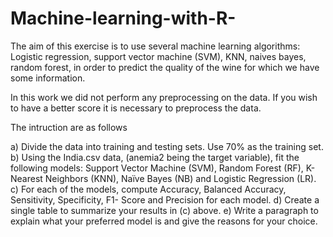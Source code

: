 # Machine-learning-with-R-
The aim of this exercise is to use several machine learning algorithms: Logistic regression, support vector machine (SVM), KNN, naives bayes, random forest, in order to predict the quality of the wine for which we have some information.

In this work we did not perform any preprocessing on the data. If you wish to have a better score it is necessary to preprocess the data.

The intruction are as follows

a) Divide the data into training and testing sets. Use 70% as the training set.
b) Using the India.csv data, (anemia2 being the target variable), fit the following models: Support
Vector Machine (SVM), Random Forest (RF), K-Nearest Neighbors (KNN), Naïve Bayes (NB) and
Logistic Regression (LR).
c) For each of the models, compute Accuracy, Balanced Accuracy, Sensitivity, Specificity, F1-
Score and Precision for each model.
d) Create a single table to summarize your results in (c) above.
e) Write a paragraph to explain what your preferred model is and give the reasons for
your choice.
